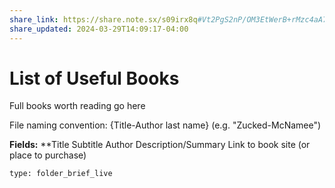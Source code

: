 ```yaml
---
share_link: https://share.note.sx/s09irx8q#Vt2PgS2nP/OM3EtWerB+rMzc4aA7sBfIVV7saL5ZuBg
share_updated: 2024-03-29T14:09:17-04:00
---
```

# List of Useful Books

Full books worth reading go here

File naming convention: {Title-Author last name} (e.g. "Zucked-McNamee")

**Fields:**
**Title
Subtitle
Author
Description/Summary
Link to book site (or place to purchase)
 
```ccard
type: folder_brief_live
```
 
